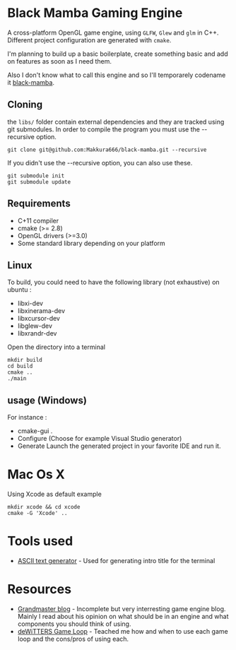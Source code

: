 # Black Mamba Gaming Engine
A cross-platform OpenGL game engine, using `GLFW`, `Glew` and `glm` in C++.
Different project configuration are generated with `cmake`.

I'm planning to build up a basic boilerplate, create something basic and add on features as soon as I need them.

Also I don't know what to call this engine and so I'll temporarely codename it [black-mamba](https://s-media-cache-ak0.pinimg.com/736x/24/b5/e6/24b5e61f6c7a88a828638d2769eaeb9b.jpg).

## Cloning
the `libs/` folder contain external dependencies and they are tracked using git submodules. In order to compile the program you must use the --recursive option.
```
git clone git@github.com:Makkura666/black-mamba.git --recursive
```
If you didn't use the --recursive option, you can also use these.
```
git submodule init
git submodule update
```

##  Requirements
* C+11 compiler
* cmake (>= 2.8)
* OpenGL drivers (>=3.0)
* Some standard library depending on your platform

## Linux 
To build, you could need to have the following library (not exhaustive) on ubuntu :
* libxi-dev
* libxinerama-dev
* libxcursor-dev
* libglew-dev
* libxrandr-dev

Open the directory into a terminal
```
mkdir build
cd build
cmake ..
./main
```

## usage (Windows)
For instance :
* cmake-gui .
* Configure (Choose for example Visual Studio generator)
* Generate
Launch the generated project in your favorite IDE and run it.


# Mac Os X
Using Xcode as default example
```
mkdir xcode && cd xcode
cmake -G 'Xcode' ..
```

# Tools used
* [ASCII text generator](http://patorjk.com/software/taag/) -
Used for generating intro title for the terminal

# Resources
* [Grandmaster blog](http://www.grandmaster.nu/blog/?page_id=118) - Incomplete but very interresting game engine blog. Mainly I read about his opinion on what should be in an engine and what components you should think of using.
* [deWiTTERS Game Loop](http://www.koonsolo.com/news/dewitters-gameloop/) - Teached me how and when to use each game loop and the cons/pros of using each.